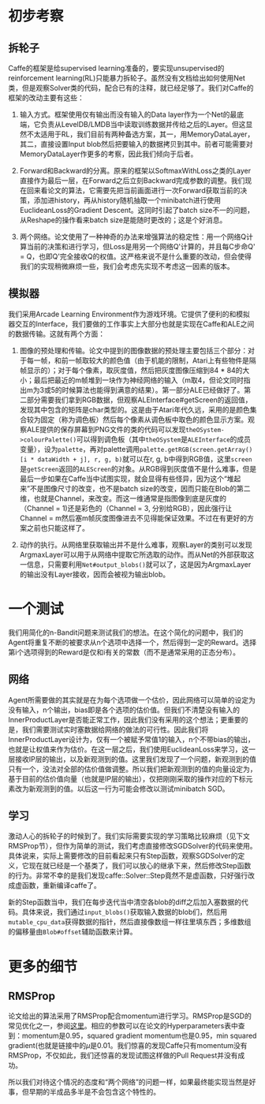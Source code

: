# 初步考察

## 拆轮子

Caffe的框架是给supervised learning准备的，要实现unsupervised的reinforcement learning(RL)只能暴力拆轮子。虽然没有文档给出如何使用Net类，但是观察Solver类的代码，配合已有的注释，就已经足够了。我们对Caffe的框架的改动主要有这些：

1. 输入方式。框架使用仅有输出而没有输入的Data layer作为一个Net的最底端，它负责从LevelDB/LMDB当中读取训练数据并传给之后的Layer。但这显然不太适用于RL，我们目前有两种备选方案，其一，用MemoryDataLayer，其二，直接设置Input blob然后把要输入的数据拷贝到其中。前者可能需要对MemoryDataLayer作更多的考察，因此我们倾向于后者。

2. Forward和Backward的分离。原来的框架以SoftmaxWithLoss之类的Layer直接作为最后一层，在Forward之后立刻Backward完成参数的调整。我们现在回来看论文的算法，它需要先把当前画面进行一次Forward获取当前的决策，添加进history，再从history随机抽取一个minibatch进行使用EuclideanLoss的Gradient Descent。这同时引起了batch size不一的问题，从Reshape的操作看来batch size是能随时更改的；这是个好消息。

3. 两个网络。论文使用了一种神奇的办法来增强算法的稳定性：用一个网络Q计算当前的决策和进行学习，但Loss是用另一个网络Q'计算的，并且每C步命Q' = Q，也即Q'完全接收Q的权值。这严格来说不是什么重要的改动，但会使得我们的实现稍微麻烦一些，我们会考虑先实现不考虑这一因素的版本。

## 模拟器

我们采用Arcade Learning Environment作为游戏环境。它提供了便利的和模拟器交互的Interface，我们要做的工作事实上大部分也就是实现在Caffe和ALE之间的数据传输。这就有两个方面：

1. 图像的预处理和传输。论文中提到的图像数据的预处理主要包括三个部分：对于每一帧，和前一帧取较大的颜色值（由于机能的限制，Atari上有些物件是隔帧显示的）；对于每个像素，取灰度值，然后把灰度图像压缩到84 * 84的大小；最后把最近的m帧堆到一块作为神经网络的输入（m取4，但论文同时指出m为3或5的时候算法也能得到满意的结果）。第一部分ALE已经做好了。第二部分需要我们拿到RGB数据，但观察ALEInterface#getScreen的返回值，发现其中包含的矩阵是char类型的。这是由于Atari年代久远，采用的是颜色集合较为固定（称为调色板）然后每个像素从调色板中取色的颜色显示方案。观察ALE提供的保存屏幕到PNG文件的类的代码可以发现`theOSystem->colourPalette()`可以得到调色板（其中`theOSystem`是`ALEInterface`的成员变量），设为`palette`，再对palette调用`palette.getRGB(screen.getArray()[i * dataWidth + j], r, g, b)`就可以在r, g, b中得到RGB值，这里`screen`是`getScreen`返回的`ALEScreen`的对象。从RGB得到灰度值不是什么难事，但是最后一步如果在Caffe当中试图实现，就会显得有些怪异，因为这个“堆起来”不是图像尺寸的改变，也不是batch size的改变，因而只能在Blob的第二维，也就是Channel，来改变。而这一维通常是指图像到底是灰度的（Channel = 1)还是彩色的（Channel = 3, 分别给RGB），因此强行让Channel = m然后塞m帧灰度图像进去不见得能保证效果。不过在有更好的方案之前也只能这样了。

2. 动作的执行。从网络里获取输出并不是什么难事，观察Layer的类别可以发现ArgmaxLayer可以用于从网络中提取它所选取的动作。而从Net的外部获取这一信息，只需要利用`Net#output_blobs()`就可以了，这是因为ArgmaxLayer的输出没有Layer接收，因而会被视为输出blob。

# 一个测试

我们用简化的n-Bandit问题来测试我们的想法。在这个简化的问题中，我们的Agent将重复不断的被要求从n个选项中选择一个，然后得到一定的Reward。选择第i个选项得到的Reward是仅和i有关的常数（而不是通常采用的正态分布）。

## 网络

Agent所需要做的其实就是在为每个选项做一个估价，因此网络可以简单的设定为没有输入，n个输出，bias即是各个选项的估价值。但我们不清楚没有输入的InnerProductLayer是否能正常工作，因此我们没有采用的这个想法；更重要的是，我们需要测试实时塞数据给网络的做法的可行性。因此我们将InnerProductLayer设计为，仅有一个被赋予常值1的输入，n个不带bias的输出，也就是让权值来作为估价。在这一层之后，我们使用EuclideanLoss来学习，这一层接收IP层的输出，以及新观测到的值。这里我们发现了一个问题，新观测到的值只有一个，没法对全部的估价值做调整。所以我们把新观测到的值的向量设定为，基于目前的估价值向量（也就是IP层的输出），仅把刚刚采取的操作对应的下标元素改为新观测到的值。以后这一行为可能会修改以测试minibatch SGD。

## 学习

激动人心的拆轮子的时候到了。我们实际需要实现的学习策略比较麻烦（见下文RMSProp节），但作为简单的测试，我们考虑直接修改SGDSolver的代码来使用。具体说来，实际上需要修改的目前看起来只有Step函数，观察SGDSolver的定义，它现在就已经是一个基类了，我们可以放心的继承下来，然后修改Step函数的行为。非常不幸的是我们发现caffe::Solver::Step竟然不是虚函数，只好强行改成虚函数，重新编译caffe了。

新的Step函数当中，我们在每步迭代当中清空各blob的diff之后加入塞数据的代码。具体来说，我们通过`input_blobs()`获取输入数据的blob们，然后用`mutable_cpu_data`获得数据的指针，然后直接像数组一样往里填东西；多维数组的偏移量由`Blob#offset`辅助函数来计算。

# 更多的细节

## RMSProp

论文给出的算法采用了RMSProp配合momentum进行学习。RMSProp是SGD的常见优化之一，参阅[这里](http://www.erogol.com/comparison-sgd-vs-momentum-vs-rmsprop-vs-momentumrmsprop/)。相应的参数可以在论文的Hyperparameters表中查到：momentum是0.95，squared gradient momentum也是0.95，min squared gradient(也就是链接中的$\mu$是0.01。我们惊喜的发现Caffe只有momentum没有RMSProp，不仅如此，我们还惊喜的发现试图这样做的Pull Request并没有成功。

所以我们对待这个情况的态度和“两个网络”的问题一样，如果最终能实现当然是好事，但早期的半成品多半是不会包含这个特性的。

